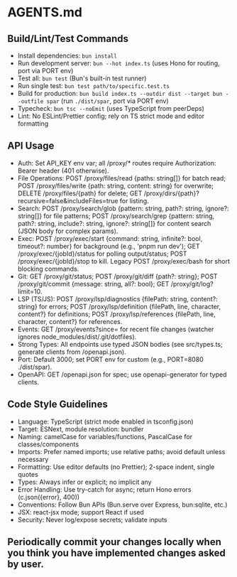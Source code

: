 # AGENTS.md

## Build/Lint/Test Commands
- Install dependencies: `bun install`
- Run development server: `bun --hot index.ts` (uses Hono for routing, port via PORT env)
- Test all: `bun test` (Bun's built-in test runner)
- Run single test: `bun test path/to/specific.test.ts`
- Build for production: `bun build index.ts --outdir dist --target bun --outfile spar` (run `./dist/spar`, port via PORT env)
- Typecheck: `bun tsc --noEmit` (uses TypeScript from peerDeps)
- Lint: No ESLint/Prettier config; rely on TS strict mode and editor formatting

## API Usage
- Auth: Set API_KEY env var; all /proxy/* routes require Authorization: Bearer <key> header (401 otherwise).
- File Operations: POST /proxy/files/read {paths: string[]} for batch read; POST /proxy/files/write {path: string, content: string} for overwrite; DELETE /proxy/files/{path} for delete; GET /proxy/dirs/{path}?recursive=false&includeFiles=true for listing.
- Search: POST /proxy/search/glob {pattern: string, path?: string, ignore?: string[]} for file patterns; POST /proxy/search/grep {pattern: string, path?: string, include?: string, ignore?: string[]} for content search (JSON body for complex params).
- Exec: POST /proxy/exec/start {command: string, infinite?: bool, timeout?: number} for background (e.g., 'pnpm run dev'); GET /proxy/exec/{jobId}/status for polling output/status; POST /proxy/exec/{jobId}/stop to kill. Legacy POST /proxy/exec/bash for short blocking commands.
- Git: GET /proxy/git/status; POST /proxy/git/diff {path?: string}; POST /proxy/git/commit {message: string, all?: bool}; GET /proxy/git/log?limit=10.
- LSP (TS/JS): POST /proxy/lsp/diagnostics {filePath: string, content?: string} for errors; POST /proxy/lsp/definition {filePath, line, character, content?} for definitions; POST /proxy/lsp/references {filePath, line, character, content?} for references.
- Events: GET /proxy/events?since=<timestamp> for recent file changes (watcher ignores node_modules/dist/.git/dotfiles).
- Strong Types: All endpoints use typed JSON bodies (see src/types.ts; generate clients from /openapi.json).
- Port: Default 3000; set PORT env for custom (e.g., PORT=8080 ./dist/spar).
- OpenAPI: GET /openapi.json for spec; use openapi-generator for typed clients.

## Code Style Guidelines
- Language: TypeScript (strict mode enabled in tsconfig.json)
- Target: ESNext, module resolution: bundler
- Naming: camelCase for variables/functions, PascalCase for classes/components
- Imports: Prefer named imports; use relative paths; avoid default unless necessary
- Formatting: Use editor defaults (no Prettier); 2-space indent, single quotes
- Types: Always infer or explicit; no implicit any
- Error Handling: Use try-catch for async; return Hono errors (c.json({error}, 400))
- Conventions: Follow Bun APIs (Bun.serve over Express, bun:sqlite, etc.)
- JSX: react-jsx mode; support React if used
- Security: Never log/expose secrets; validate inputs

## Periodically commit your changes locally when you think you have implemented changes asked by user.